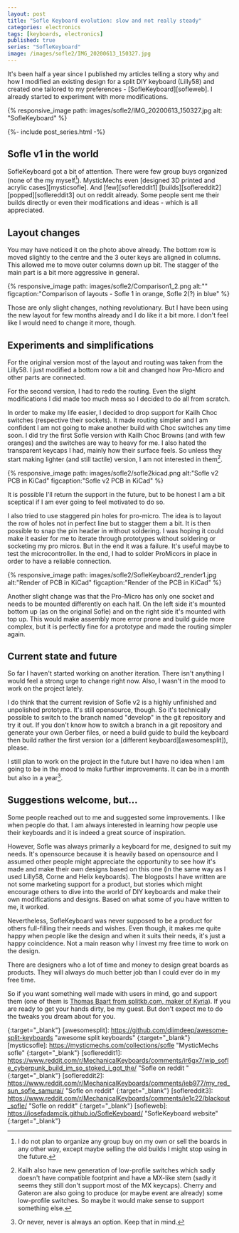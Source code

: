 ```yaml
---
layout: post
title: "Sofle Keyboard evolution: slow and not really steady"
categories: electronics
tags: [keyboards, electronics]
published: true
series: "SofleKeyboard"
image: /images/sofle2/IMG_20200613_150327.jpg
---
```


It's been half a year since I published my articles telling a story why and how I modified an existing design for a split DIY keyboard (Lilly58) and created one tailored to my preferences - [SofleKeyboard][sofleweb]. I already started to experiment with more modifications.

{% responsive_image path: images/sofle2/IMG_20200613_150327.jpg alt: "SofleKeyboard" %}

<!--more--> 

{%- include post_series.html -%}

## Sofle v1 in the world

SofleKeyboard got a bit of attention. There were few group buys organized (none of the my myself[^2]). MysticMechs even [designed 3D printed and acrylic cases][mysticsofle]. And [few][soflereddit1] [builds][soflereddit2] [popped][soflereddit3] out on reddit already. Some people sent me their builds directly or even their modifications and ideas - which is all appreciated.

## Layout changes

You may have noticed it on the photo above already. The bottom row is moved slightly to the centre and the 3 outer keys are aligned in columns. This allowed me to move outer columns down up bit. The stagger of the main part is a bit more aggressive in general. 

{% responsive_image path: images/sofle2/Comparison1_2.png alt:""  figcaption:"Comparison of layouts - Sofle 1 in orange, Sofle 2(?) in blue" %}

Those are only slight changes, nothing revolutionary. But I have been using the new layout for few months already and I do like it a bit more. I don't feel like I would need to change it more, though.


## Experiments and simplifications

For the original version most of the layout and routing was taken from the Lilly58. I just modified a bottom row a bit and changed how Pro-Micro and other parts are connected.

For the second version, I had to redo the routing. Even the slight modifications I did made too much mess so I decided to do all from scratch. 

In order to make my life easier, I decided to drop support for Kailh Choc switches (respective their sockets). It made routing simpler and I am confident I am not going to make another build with Choc switches any time soon. I did try the first Sofle version with Kailh Choc Browns (and with few oranges) and the switches are way to heavy for me. I also hated the transparent keycaps I had, mainly how their surface feels. So unless they start making lighter (and still tactile) version, I am not interested in them[^1].

{% responsive_image path: images/sofle2/sofle2kicad.png alt:"Sofle v2 PCB in KiCad"  figcaption:"Sofle v2 PCB in KiCad" %}

It is possible I'll return the support in the future, but to be honest I am a bit sceptical if I am ever going to feel motivated to do so.

I also tried to use staggered pin holes for pro-micro. The idea is to layout the row of holes not in perfect line but to stagger them a bit. It is then possible to snap the pin header in without soldering. I was hoping it could make it easier for me to iterate through prototypes without soldering or socketing my pro micros. But in the end it was a failure. It's useful maybe to test the microcontroller. In the end, I had to solder ProMicors in place in order to have a reliable connection.

{% responsive_image path: images/sofle2/SofleKeyboard2_render1.jpg alt:"Render of PCB in KiCad"  figcaption:"Render of the PCB in KiCad" %}

Another slight change was that the Pro-Micro has only one socket and needs to be mounted differently on each half. On the left side it's mounted bottom up (as on the original Sofle) and on the right side it's mounted with top up. This would make assembly more error prone and build guide more complex, but it is perfectly fine for a prototype and made the routing simpler again.

## Current state and future

So far I haven't started working on another iteration. There isn't anything I would feel a strong urge to change right now. Also, I wasn't in the mood to work on the project lately.

I do think that the current revision of Sofle v2 is a highly unfinished and unpolished prototype. It's still opensource, though. So it's technically possible to switch to the branch named "develop" in the git repository and try it out. If you don't know how to switch a branch in a git repository and generate your own Gerber files, or need a build guide to build the keyboard then build rather the first version (or a [different keyboard][awesomesplit]), please.

I still plan to work on the project in the future but I have no idea when I am going to be in the mood to make further improvements. It can be in a month but also in a year[^3].

## Suggestions welcome, but...

Some people reached out to me and suggested some improvements. I like when people do that. I am always interested in learning how people use their keyboards and it is indeed a great source of inspiration. 

However, Sofle was always primarily a keyboard for me, designed to suit my needs. It's opensource because it is heavily based on opensource and I assumed other people might appreciate the opportunity to see how it's made and make their own designs based on this one (in the same way as I used Lilly58, Corne and Helix keyboards). The blogposts I have written are not some marketing support for a product, but stories which might encourage others to dive into the world of DIY keyboards and make their own modifications and designs. Based on what some of you have written to me, it worked.

Nevertheless, SofleKeyboard was never supposed to be a product for others full-filling their needs and wishes. Even though, it makes me quite happy when people like the design and when it suits their needs, it's just a happy coincidence. Not a main reason why I invest my free time to work on the design.

There are designers who a lot of time and money to design great boards as products. They will always do much better job than I could ever do in my free time. 

So if you want something well made with users in mind, go and support them (one of them is [Thomas Baart from splitkb.com, maker of Kyria][splitkb]). If you are ready to get your hands dirty, be my guest. But don't expect me to do the tweaks you dream about for you. 


[^1]: Kailh also have new generation of low-profile switches which sadly doesn't have compatible footprint and have a MX-like stem (sadly it seems they still don't support most of the MX keycaps). Cherry and Gateron are also going to produce (or maybe event are already) some low-profile switches. So maybe it would make sense to support something else.
[^2]: I do not plan to organize any group buy on my own or sell the boards in any other way, except maybe selling the old builds I might stop using in the future.
[^3]: Or never, never is always an option. Keep that in mind.

[splitkb]: <https://splitkb.com/> "splitkb."
{:target="_blank"}
[awesomesplit]: <https://github.com/diimdeep/awesome-split-keyboards> "awesome split keyboards"
{:target="_blank"}
[mysticsofle]: <https://mysticmechs.com/collections/sofle> "MysticMechs sofle"
{:target="_blank"}
[soflereddit1]: <https://www.reddit.com/r/MechanicalKeyboards/comments/ir6gx7/wip_sofle_cyberpunk_build_im_so_stoked_i_got_the/> "Sofle on reddit "
{:target="_blank"}
[soflereddit2]: <https://www.reddit.com/r/MechanicalKeyboards/comments/ieb977/my_red_sun_sofle_samurai/> "Sofle on reddit"
{:target="_blank"}
[soflereddit3]: <https://www.reddit.com/r/MechanicalKeyboards/comments/ie1c22/blackout_sofle/> "Sofle on reddit"
{:target="_blank"}
[sofleweb]: <https://josefadamcik.github.io/SofleKeyboard/> "SofleKeyboard website"
{:target="_blank"}



